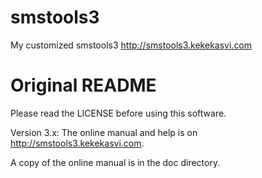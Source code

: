 smstools3
=========

My customized smstools3  http://smstools3.kekekasvi.com






Original README
=================
Please read the LICENSE before using this software.

Version 3.x: The online manual and help is on http://smstools3.kekekasvi.com.

A copy of the online manual is in the doc directory.


